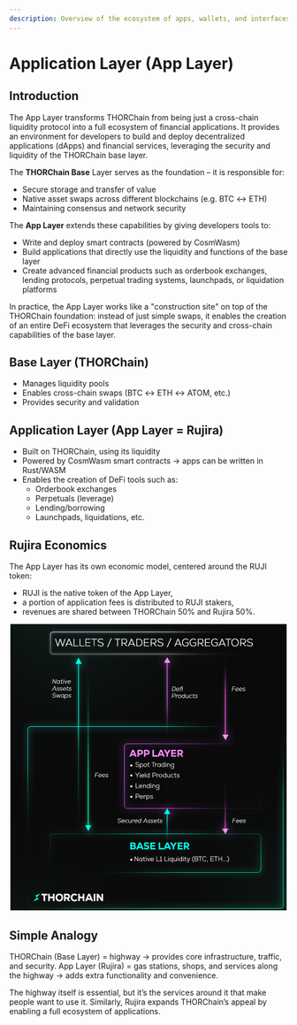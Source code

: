 ```yaml
---
description: Overview of the ecosystem of apps, wallets, and interfaces built on top of THORChain
---
```


# Application Layer (App Layer)

## Introduction

The App Layer transforms THORChain from being just a cross-chain liquidity protocol into a full ecosystem of financial applications.
It provides an environment for developers to build and deploy decentralized applications (dApps) and financial services, leveraging the security and liquidity of the THORChain base layer.

The **THORChain Base** Layer serves as the foundation – it is responsible for:

- Secure storage and transfer of value
- Native asset swaps across different blockchains (e.g. BTC ↔ ETH)
- Maintaining consensus and network security

The **App Layer** extends these capabilities by giving developers tools to:

- Write and deploy smart contracts (powered by CosmWasm)
- Build applications that directly use the liquidity and functions of the base layer
- Create advanced financial products such as orderbook exchanges, lending protocols, perpetual trading systems, launchpads, or liquidation platforms

In practice, the App Layer works like a "construction site" on top of the THORChain foundation: instead of just simple swaps, it enables the creation of an entire DeFi ecosystem that leverages the security and cross-chain capabilities of the base layer.

## Base Layer (THORChain)

- Manages liquidity pools
- Enables cross-chain swaps (BTC ↔ ETH ↔ ATOM, etc.)
- Provides security and validation

## Application Layer (App Layer = Rujira)

- Built on THORChain, using its liquidity
- Powered by CosmWasm smart contracts → apps can be written in Rust/WASM
- Enables the creation of DeFi tools such as:
  - Orderbook exchanges
  - Perpetuals (leverage)
  - Lending/borrowing
  - Launchpads, liquidations, etc.

## Rujira Economics

The App Layer has its own economic model, centered around the RUJI token:

- RUJI is the native token of the App Layer,
- a portion of application fees is distributed to RUJI stakers,
- revenues are shared between THORChain 50% and Rujira 50%.

<!-- trunk-ignore(markdownlint/MD033) -->
<div align="center">
<!-- trunk-ignore(markdownlint/MD033) -->
  <img src=".gitbook/assets/Fee-Movements.png" alt="Fee movements diagram showing how revenues are shared between THORChain and Rujira App Layer" width="500" />
</div>

## Simple Analogy

THORChain (Base Layer) = highway → provides core infrastructure, traffic, and security.
App Layer (Rujira) = gas stations, shops, and services along the highway → adds extra functionality and convenience.

The highway itself is essential, but it’s the services around it that make people want to use it.
Similarly, Rujira expands THORChain’s appeal by enabling a full ecosystem of applications.
